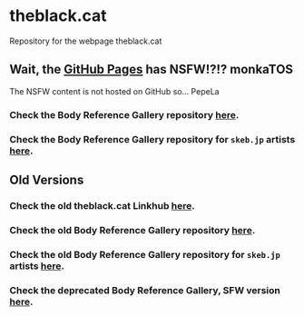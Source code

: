 # theblack.cat

Repository for the webpage theblack.cat  

## Wait, the [GitHub Pages](https://theblackcat-oc.github.io/theblack.cat/) has NSFW!?!? monkaTOS

The NSFW content is not hosted on GitHub so... PepeLa

### Check the Body Reference Gallery repository [here](https://github.com/theBlackCat-OC/references-gallery).

### Check the Body Reference Gallery repository for `skeb.jp` artists [here](https://github.com/theBlackCat-OC/skeb-gallery).

## Old Versions

### Check the old theblack.cat Linkhub [here](https://github.com/theBlackCat-OC/old-theblack.cat).

### Check the old Body Reference Gallery repository [here](https://github.com/theBlackCat-OC/old-reference-gallery).

### Check the old Body Reference Gallery repository for `skeb.jp` artists [here](https://github.com/theBlackCat-OC/old-skeb-gallery).

### Check the deprecated Body Reference Gallery, SFW version [here](https://github.com/theBlackCat-OC/sfw-gallery).
